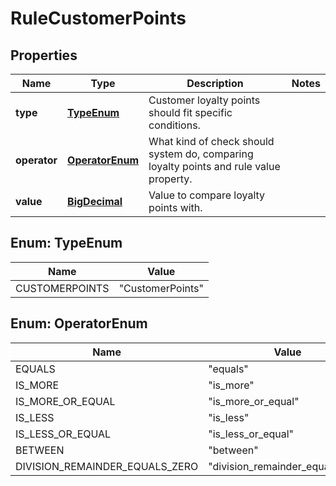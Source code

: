 

# RuleCustomerPoints

## Properties

Name | Type | Description | Notes
------------ | ------------- | ------------- | -------------
**type** | [**TypeEnum**](#TypeEnum) | Customer loyalty points should fit specific conditions. | 
**operator** | [**OperatorEnum**](#OperatorEnum) | What kind of check should system do, comparing loyalty points and rule value property. | 
**value** | [**BigDecimal**](BigDecimal.md) | Value to compare loyalty points with. | 



## Enum: TypeEnum

Name | Value
---- | -----
CUSTOMERPOINTS | &quot;CustomerPoints&quot;



## Enum: OperatorEnum

Name | Value
---- | -----
EQUALS | &quot;equals&quot;
IS_MORE | &quot;is_more&quot;
IS_MORE_OR_EQUAL | &quot;is_more_or_equal&quot;
IS_LESS | &quot;is_less&quot;
IS_LESS_OR_EQUAL | &quot;is_less_or_equal&quot;
BETWEEN | &quot;between&quot;
DIVISION_REMAINDER_EQUALS_ZERO | &quot;division_remainder_equals_zero&quot;



